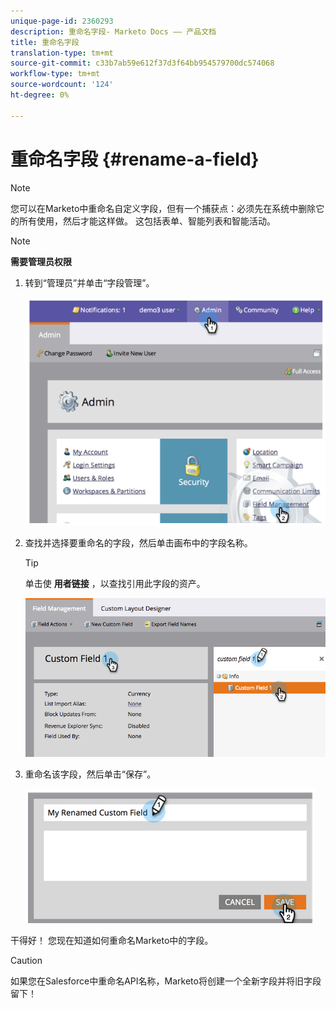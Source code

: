 ```yaml
---
unique-page-id: 2360293
description: 重命名字段- Marketo Docs —— 产品文档
title: 重命名字段
translation-type: tm+mt
source-git-commit: c33b7ab59e612f37d3f64bb954579700dc574068
workflow-type: tm+mt
source-wordcount: '124'
ht-degree: 0%

---
```



# 重命名字段 {#rename-a-field}

>[!NOTE]
>
>您可以在Marketo中重命名自定义字段，但有一个捕获点：必须先在系统中删除它的所有使用，然后才能这样做。 这包括表单、智能列表和智能活动。

>[!NOTE]
>
>**需要管理员权限**

1. 转到“管理员”并单击“字段管理”。

   ![](assets/image2014-9-24-14-3a2-3a25.png)

1. 查找并选择要重命名的字段，然后单击画布中的字段名称。

   >[!TIP]
   >
   >单击使 **用者链接** ，以查找引用此字段的资产。

   ![](assets/changefieldname.png)

1. 重命名该字段，然后单击“保存”。

   ![](assets/image2014-9-24-14-2-55.png)

干得好！ 您现在知道如何重命名Marketo中的字段。

>[!CAUTION]
>
>如果您在Salesforce中重命名API名称，Marketo将创建一个全新字段并将旧字段留下！

